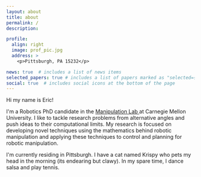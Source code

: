 ```yaml
---
layout: about
title: about
permalink: /
description: 

profile:
  align: right
  image: prof_pic.jpg
  address: >
    <p>Pittsburgh, PA 15232</p>

news: true  # includes a list of news items
selected_papers: true # includes a list of papers marked as "selected={true}"
social: true  # includes social icons at the bottom of the page
---
```


Hi my name is Eric!

I'm a Robotics PhD candidate in the <a href="http://mlab.ri.cmu.edu/">
Manipulation Lab </a> at Carnegie Mellon University. I like to tackle research
problems from alternative angles and push ideas to their computational limits.
My research is focused on developing novel techniques using the mathematics
behind robotic manipulation and applying these techniques to control and
planning for robotic manipulation.

I'm currently residing in Pittsburgh. I have a cat named Krispy who pets my head
in the morning (its endearing but clawy). In my spare time, I dance salsa and
play tennis.